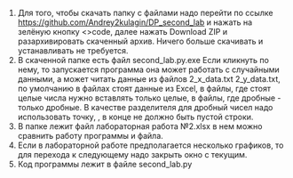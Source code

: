 1. Для того, чтобы скачать папку с файлами надо перейти по ссылке https://github.com/Andrey2kulagin/DP_second_lab и нажать на зелёную кнопку <>code, 
   далее нажать Download ZIP и разархивировать скаченный архив. Ничего больше скачивать и устанавливать не требуется.
2. В скаченной папке есть файл second_lab.py.exe Если кликнуть по нему, то запускается программа она может работать с случайными данными, а может 
   читать данные из файлов 2_x_data.txt 2_y_data.txt, по умолчанию в файлах стоят данные из Excel, в файлы, где стоят целые числа нужно 
   вставлять только целые, в файлы, где дробные - только дробные. В качестве разделителя для дробный чисел надо использовать точку, , в конце не должно        быть    пустой строки.  
3. В папке лежит файл лабораторная работа №2.xlsx в нем можно сравнить работу программы и файла.
4. Если в лабораторной работе предполагается несколько графиков, то для перехода к следующему надо закрыть окно с текущим.
5. Код программы лежит в файле second_lab.py
